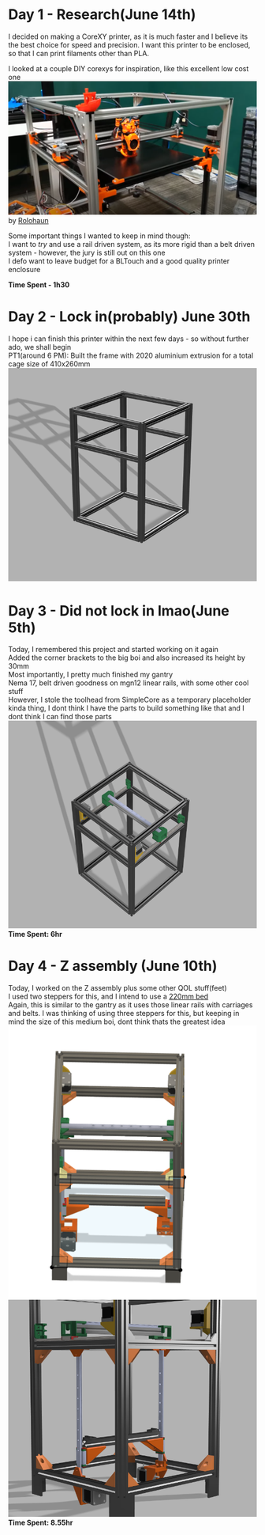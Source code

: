 # Day 1 - Research(June 14th)

I decided on making a CoreXY printer, as it is much faster and I believe its the best choice for speed and precision. I want this printer to be enclosed, so that I can print filaments other than PLA.<br>

I looked at a couple DIY corexys for inspiration, like this excellent low cost one<br>
![alt text](ASSETS/image.png)<br>
by [Rolohaun](https://www.youtube.com/watch?v=HWfT2JbMOvM)<br>

Some important things I wanted to keep in mind though:<br>
I want to _try_ and use a rail driven system, as its more rigid than a belt driven system - however, the jury is still out on this one<br>
I defo want to leave budget for a BLTouch and a good quality printer enclosure<br>

**Time Spent - 1h30**

# Day 2 - Lock in(probably) June 30th

I hope i can finish this printer within the next few days - so without further ado, we shall begin<br>
PT1(around 6 PM): Built the frame with 2020 aluminium extrusion for a total cage size of 410x260mm<br>
![alt text](image-1.png)<br>

# Day 3 - Did not lock in lmao(June 5th)

Today, I remembered this project and started working on it again<br>
Added the corner brackets to the big boi and also increased its height by 30mm<br>
Most importantly, I pretty much finished my gantry<br>
Nema 17, belt driven goodness on mgn12 linear rails, with some other cool stuff<br>
However, I stole the toolhead from SimpleCore as a temporary placeholder kinda thing, I dont think I have the parts to build something like that and I dont think I can find those parts<br>
![alt text](image-2.png)
**Time Spent: 6hr**

# Day 4 - Z assembly (June 10th)

Today, I worked on the Z assembly plus some other QOL stuff(feet)<br>
I used two steppers for this, and I intend to use a [220mm bed](https://novo3d.in/3d-printer-heatbed-220x220mm/) <br>
Again, this is similar to the gantry as it uses those linear rails with carriages and belts. I was thinking of using three steppers for this, but keeping in mind the size of this medium boi, dont think thats the greatest idea
![alt text](image.png)<br>
![alt text](image-3.png)
**Time Spent: 8.55hr**

